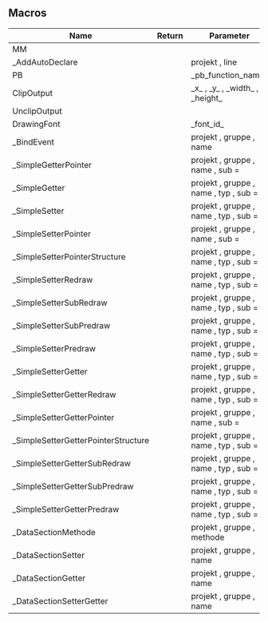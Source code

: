 ## Macros

|Name|Return|Parameter|Comment|
| --- | --- | --- | --- |
|MM||||
|\_AddAutoDeclare||projekt , line||
|PB|| \_pb\_function\_name\_ ||
|ClipOutput||\_x\_ , \_y\_ , \_width\_ , \_height\_||
|UnclipOutput||||
|DrawingFont||\_font\_id\_||
|\_BindEvent||projekt , gruppe , name||
|\_SimpleGetterPointer||projekt , gruppe , name , sub = ||
|\_SimpleGetter||projekt , gruppe , name , typ , sub = ||
|\_SimpleSetter||projekt , gruppe , name , typ , sub = ||
|\_SimpleSetterPointer||projekt , gruppe , name , sub = ||
|\_SimpleSetterPointerStructure||projekt , gruppe , name , typ , sub = ||
|\_SimpleSetterRedraw||projekt , gruppe , name , typ , sub = ||
|\_SimpleSetterSubRedraw||projekt , gruppe , name , typ , sub = ||
|\_SimpleSetterSubPredraw||projekt , gruppe , name , typ , sub = ||
|\_SimpleSetterPredraw||projekt , gruppe , name , typ , sub = ||
|\_SimpleSetterGetter||projekt , gruppe , name , typ , sub = ||
|\_SimpleSetterGetterRedraw||projekt , gruppe , name , typ , sub = ||
|\_SimpleSetterGetterPointer||projekt , gruppe , name , sub = ||
|\_SimpleSetterGetterPointerStructure||projekt , gruppe , name , typ , sub = ||
|\_SimpleSetterGetterSubRedraw||projekt , gruppe , name , typ , sub = ||
|\_SimpleSetterGetterSubPredraw||projekt , gruppe , name , typ , sub = ||
|\_SimpleSetterGetterPredraw||projekt , gruppe , name , typ , sub = ||
|\_DataSectionMethode||projekt , gruppe , methode||
|\_DataSectionSetter||projekt , gruppe , name||
|\_DataSectionGetter||projekt , gruppe , name||
|\_DataSectionSetterGetter||projekt , gruppe , name||


